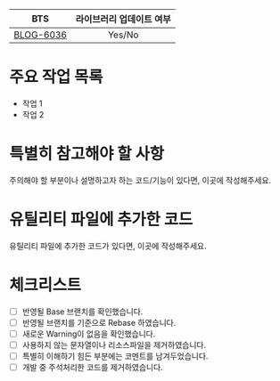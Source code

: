 | BTS | 라이브러리 업데이트 여부 |
| :---: | :---: |
|[BLOG-6036](http://bts4.navercorp.com/nhnbts/browse/BLOG-6036)|Yes/No|

# 주요 작업 목록
* 작업 1
* 작업 2

# 특별히 참고해야 할 사항
주의해야 할 부분이나 설명하고자 하는 코드/기능이 있다면, 이곳에 작성해주세요.

# 유틸리티 파일에 추가한 코드
유틸리티 파일에 추가한 코드가 있다면, 이곳에 작성해주세요. 

# 체크리스트
- [ ] 반영될 Base 브랜치를 확인했습니다.
- [ ] 반영될 브랜치를 기준으로 Rebase 하였습니다.
- [ ] 새로운 Warning이 없음을 확인했습니다.
- [ ] 사용하지 않는 문자열이나 리소스파일을 제거하였습니다.
- [ ] 특별히 이해하기 힘든 부분에는 코멘트를 남겨두었습니다.
- [ ] 개발 중 주석처리한 코드를 제거하였습니다.
